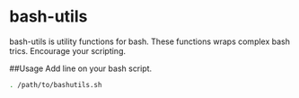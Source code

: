 bash-utils
==========

bash-utils is utility functions for bash.
These functions wraps complex bash trics.
Encourage your scripting.

##Usage
Add line on your bash script.

```bash
. /path/to/bashutils.sh
```